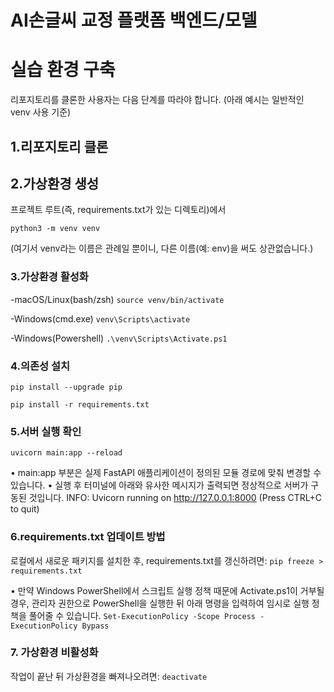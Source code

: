 # AI손글씨 교정 플랫폼 백엔드/모델

# 실습 환경 구축
리포지토리를 클론한 사용자는 다음 단계를 따라야 합니다. (아래 예시는 일반적인 venv 사용 기준)
## 1.리포지토리 클론

## 2.가상환경 생성
프로젝트 루트(즉, requirements.txt가 있는 디렉토리)에서<p>
```python3 -m venv venv```
<p>(여기서 venv라는 이름은 관례일 뿐이니, 다른 이름(예: env)을 써도 상관없습니다.)

### 3.가상환경 활성화
-macOS/Linux(bash/zsh)
```source venv/bin/activate```

-Windows(cmd.exe)
```venv\Scripts\activate```

-Windows(Powershell)
```.\venv\Scripts\Activate.ps1```

### 4.의존성 설치
```pip install --upgrade pip```<p>
```pip install -r requirements.txt```

### 5.서버 실행 확인
```uvicorn main:app --reload```

• main:app 부분은 실제 FastAPI 애플리케이션이 정의된 모듈 경로에 맞춰 변경할 수 있습니다.
• 실행 후 터미널에 아래와 유사한 메시지가 출력되면 정상적으로 서버가 구동된 것입니다.
INFO: Uvicorn running on http://127.0.0.1:8000 (Press CTRL+C to quit)

### 6.requirements.txt 업데이트 방법
로컬에서 새로운 패키지를 설치한 후, requirements.txt를 갱신하려면:
```pip freeze > requirements.txt```

• 만약 Windows PowerShell에서 스크립트 실행 정책 때문에 Activate.ps1이 거부될 경우, 관리자 권한으로 PowerShell을 실행한 뒤 아래 명령을 입력하여 임시로 실행 정책을 풀어줄 수 있습니다.
```Set-ExecutionPolicy -Scope Process -ExecutionPolicy Bypass```

### 7. 가상환경 비활성화
작업이 끝난 뒤 가상환경을 빠져나오려면:
```deactivate```

